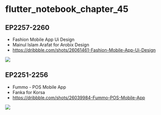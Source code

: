 # flutter_notebook_chapter_45

## EP2257-2260

- Fashion Mobile App Ui Design
- Mainul Islam Arafat for Arobix Design
- https://dribbble.com/shots/26061461-Fashion-Mobile-App-Ui-Design

<img src="https://cdn.dribbble.com/userupload/43430164/file/original-635e0feea3c88369e9a9ac8db20a3754.jpg?resize=1905x1429&vertical=center">

## EP2251-2256

- Fummo - POS Mobile App
- Fanka for Korsa
- https://dribbble.com/shots/26039984-Fummo-POS-Mobile-App

<img src="https://cdn.dribbble.com/userupload/43363532/file/original-7636f6df69e4255966195c310a779e36.png?resize=1905x1429&vertical=center">

